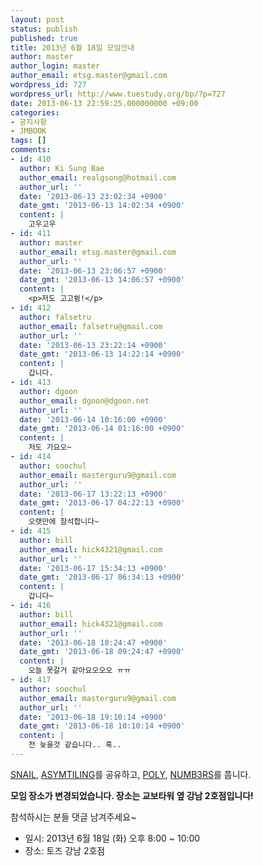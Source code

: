 ```yaml
---
layout: post
status: publish
published: true
title: 2013년 6월 18일 모임안내
author: master
author_login: master
author_email: etsg.master@gmail.com
wordpress_id: 727
wordpress_url: http://www.tuestudy.org/bp/?p=727
date: 2013-06-13 22:59:25.000000000 +09:00
categories:
- 공지사항
- JMBOOK
tags: []
comments:
- id: 410
  author: Ki Sung Bae
  author_email: realgsong@hotmail.com
  author_url: ''
  date: '2013-06-13 23:02:34 +0900'
  date_gmt: '2013-06-13 14:02:34 +0900'
  content: |
    고우고우
- id: 411
  author: master
  author_email: etsg.master@gmail.com
  author_url: ''
  date: '2013-06-13 23:06:57 +0900'
  date_gmt: '2013-06-13 14:06:57 +0900'
  content: |
    <p>저도 고고쓍!</p>
- id: 412
  author: falsetru
  author_email: falsetru@gmail.com
  author_url: ''
  date: '2013-06-13 23:22:14 +0900'
  date_gmt: '2013-06-13 14:22:14 +0900'
  content: |
    갑니다.
- id: 413
  author: dgoon
  author_email: dgoon@dgoon.net
  author_url: ''
  date: '2013-06-14 10:16:00 +0900'
  date_gmt: '2013-06-14 01:16:00 +0900'
  content: |
    저도 가요오~
- id: 414
  author: soochul
  author_email: masterguru9@gmail.com
  author_url: ''
  date: '2013-06-17 13:22:13 +0900'
  date_gmt: '2013-06-17 04:22:13 +0900'
  content: |
    오랫만에 참석합니다~
- id: 415
  author: bill
  author_email: hick4321@gmail.com
  author_url: ''
  date: '2013-06-17 15:34:13 +0900'
  date_gmt: '2013-06-17 06:34:13 +0900'
  content: |
    갑니다~
- id: 416
  author: bill
  author_email: hick4321@gmail.com
  author_url: ''
  date: '2013-06-18 18:24:47 +0900'
  date_gmt: '2013-06-18 09:24:47 +0900'
  content: |
    오늘 못갈거 같아요오오오 ㅠㅠ
- id: 417
  author: soochul
  author_email: masterguru9@gmail.com
  author_url: ''
  date: '2013-06-18 19:10:14 +0900'
  date_gmt: '2013-06-18 10:10:14 +0900'
  content: |
    전 늦을것 같습니다.. 흑..
---
```

<p><a href="http://algospot.com/judge/problem/read/SNAIL">SNAIL</a>, <a href="http://algospot.com/judge/problem/read/ASYMTILING">ASYMTILING</a>를 공유하고, <a href="http://algospot.com/judge/problem/read/POLY">POLY</a>, <a href="http://algospot.com/judge/problem/read/NUMB3RS">NUMB3RS</a>를 풉니다.</p>

<p><strong>모임 장소가 변경되었습니다. 장소는 교보타워 옆 강남 2호점입니다!</strong></p>

<p>참석하시는 분들 댓글 남겨주세요~</p>

<ul>
<li>일시: 2013년 6월 18일 (화) 오후 8:00 ~ 10:00</li>
<li>장소: 토즈 강남 2호점</li>
</ul>
